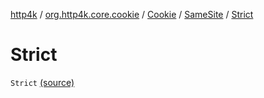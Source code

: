 [http4k](../../../index.md) / [org.http4k.core.cookie](../../index.md) / [Cookie](../index.md) / [SameSite](index.md) / [Strict](./-strict.md)

# Strict

`Strict` [(source)](https://github.com/http4k/http4k/blob/master/http4k-core/src/main/kotlin/org/http4k/core/cookie/Cookie.kt#L31)